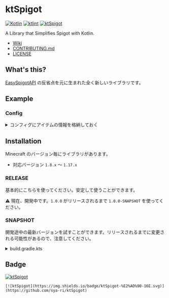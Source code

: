 # ktSpigot
[![Kotlin](https://img.shields.io/badge/kotlin-1.5.31-blue.svg?logo=kotlin)](http://kotlinlang.org)
[![ktlint](https://img.shields.io/badge/code%20style-%E2%9D%A4-FF4081.svg)](https://ktlint.github.io/)
[![ktSpigot](https://img.shields.io/badge/ktSpigot-%E2%AD%90-16E.svg)](https://github.com/sya-ri/ktSpigot)

A Library that Simplifies Spigot with Kotlin.

- [Wiki](https://github.com/sya-ri/ktSpigot/wiki)
- [CONTRIBUTING.md](CONTRIBUTING.md)
- [LICENSE](LICENSE)

## What's this?

[EasySpigotAPI](https://github.com/sya-ri/EasySpigotAPI) の反省点を元に生まれた全く新しいライブラリです。

## Example

### Config

<details>
<summary>コンフィグにアイテムの情報を格納しておく</summary>

<!-- CODE-SNIPPET BEGIN ItemConfig -->
```kotlin
/**
 * プラグインのメインクラス
 */
class Main : JavaPlugin() {
    companion object {
        lateinit var itemConfig: ItemConfig
    }

    override fun onEnable() {
        // プラグイン起動時にコンフィグを読み込む
        itemConfig = ItemConfig(this).apply(ItemConfig::load)
    }
}

/**
 * コンフィグ
 */
class ItemConfig(private val plugin: JavaPlugin) : KtConfig(plugin, "item.yml") {
    /**
     * コンフィグからマテリアルを取得する。
     * 設定されていなければランダムなマテリアルを使う。
     * デフォルト値は初回読み込み時にファイルへ書き込まれる。
     */
    private val type = materialValue("material").default { Material.values().random() }

    /**
     * コンフィグから整数値を取得する。
     * 設定されていなければ 1 を使う。
     * 数字以外が設定されていてもデフォルト値を使う。
     */
    private val amount = intValue("amount").default(1).force()

    /**
     * コンフィグから文字列を取得する。
     * 設定されていなければ null を使う。
     */
    private val displayName = stringValue("display").nullable()

    /**
     * コンフィグから文字列リストを取得する。
     * 設定されていなければ空になる。
     */
    private val lore = stringValue("lore").list().orEmpty().force()

    /**
     * アイテムとして取得する。
     * [type] にマテリアル以外の値が設定されていると null になる。
     */
    val itemStack: ItemStack?
        get() = type.getValue()?.let { material ->
            ItemStack(material, amount.getValue()).apply {
                itemMeta = itemMeta?.also { meta ->
                    meta.setDisplayName(displayName.getValue())
                    meta.lore = lore.getValue()
                }
            }
        }

    override fun load() {
        // 不正な値があったらログを流す
        checkValues().printErrors(plugin.logger)
    }
}
```
<!-- CODE-SNIPPET END ItemConfig -->

</details>

## Installation

Minecraft のバージョン毎にライブラリがあります。

- 対応バージョン `1.8.x` 〜 `1.17.x`

### RELEASE

基本的にこちらを使ってください。安定して使うことができます。

:warning: 現在、開発中です。`1.0.0` がリリースされるまで `1.0.0-SNAPSHOT` を使ってください。

### SNAPSHOT

開発途中の最新バージョンを試すことができます。リリースされるまでに変更される可能性があるので、注意してください。

<details>
<summary>build.gradle.kts</summary>

```kotlin
repositories {
    maven(url = "https://s01.oss.sonatype.org/content/repositories/snapshots/")
}

dependencies {
    // Minecraft 1.8.x
    implementation("dev.s7a:ktSpigot-v1_8:1.0.0-SNAPSHOT")
    
    // Minecraft 1.9.x
    implementation("dev.s7a:ktSpigot-v1_9:1.0.0-SNAPSHOT")
    
    // Minecraft 1.10.x
    implementation("dev.s7a:ktSpigot-v1_10:1.0.0-SNAPSHOT")
    
    // Minecraft 1.11.x
    implementation("dev.s7a:ktSpigot-v1_11:1.0.0-SNAPSHOT")

    // Minecraft 1.12.x
    implementation("dev.s7a:ktSpigot-v1_12:1.0.0-SNAPSHOT")

    // Minecraft 1.13.x
    implementation("dev.s7a:ktSpigot-v1_13:1.0.0-SNAPSHOT")

    // Minecraft 1.14.x
    implementation("dev.s7a:ktSpigot-v1_14:1.0.0-SNAPSHOT")

    // Minecraft 1.15.x
    implementation("dev.s7a:ktSpigot-v1_15:1.0.0-SNAPSHOT")

    // Minecraft 1.16.x
    implementation("dev.s7a:ktSpigot-v1_16:1.0.0-SNAPSHOT")

    // Minecraft 1.17.x
    implementation("dev.s7a:ktSpigot-v1_17:1.0.0-SNAPSHOT")
}
```

</details>

## Badge

[![ktSpigot](https://img.shields.io/badge/ktSpigot-%E2%AD%90-16E.svg)](https://github.com/sya-ri/ktSpigot)

```
[![ktSpigot](https://img.shields.io/badge/ktSpigot-%E2%AD%90-16E.svg)](https://github.com/sya-ri/ktSpigot)
```
